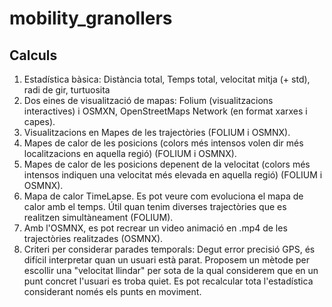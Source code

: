 # mobility_granollers

## Calculs

  1. Estadística bàsica:  Distància total, Temps total, velocitat mitja (+ std), radi de gir, turtuosita
  2. Dos eines de visualització de mapas: Folium (visualitzacions interactives) i OSMXN, OpenStreetMaps Network (en format xarxes i capes). 
  3. Visualitzacions en Mapes de les trajectòries (FOLIUM i OSMNX).
  4. Mapes de calor de les posicions (colors més intensos volen dir més localitzacions en aquella regió) (FOLIUM i OSMNX).
  5. Mapes de calor de les posicions depenent de la velocitat (colors més intensos indiquen una velocitat més elevada en aquella regió) (FOLIUM i OSMNX).
  6. Mapa de calor TimeLapse. Es pot veure com evoluciona el mapa de calor amb el temps. Útil quan tenim diverses trajectòries que es realitzen simultàneament (FOLIUM).
  7. Amb l'OSMNX, es pot recrear un video animació en .mp4 de les trajectòries realitzades (OSMNX).
  8. Criteri per considerar parades temporals: Degut error precisió GPS, és difícil interpretar quan un usuari està parat. Proposem un mètode per escollir una "velocitat llindar"      per sota de la qual considerem que en un punt concret l'usuari es troba quiet. Es pot recalcular tota l'estadística considerant només els punts en moviment.
      

      
      

  
